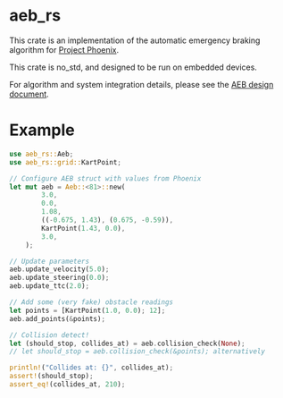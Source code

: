 # aeb_rs

This crate is an implementation of the automatic emergency braking algorithm for [Project Phoenix](https://github.com/ISC-Project-Phoenix).


This crate is no_std, and designed to be run on embedded devices.

For algorithm and system integration details, please see the [AEB design document](https://github.com/ISC-Project-Phoenix/design/blob/main/software/AEB.md).

# Example

```rust
use aeb_rs::Aeb;
use aeb_rs::grid::KartPoint;

// Configure AEB struct with values from Phoenix
let mut aeb = Aeb::<81>::new(
        3.0,
        0.0,
        1.08,
        ((-0.675, 1.43), (0.675, -0.59)),
        KartPoint(1.43, 0.0),
        3.0,
    );

// Update parameters
aeb.update_velocity(5.0);
aeb.update_steering(0.0);
aeb.update_ttc(2.0);

// Add some (very fake) obstacle readings
let points = [KartPoint(1.0, 0.0); 12];
aeb.add_points(&points);

// Collision detect!
let (should_stop, collides_at) = aeb.collision_check(None);
// let should_stop = aeb.collision_check(&points); alternatively

println!("Collides at: {}", collides_at);
assert!(should_stop);
assert_eq!(collides_at, 210);
```